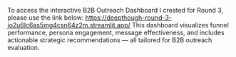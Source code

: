 To access the interactive B2B Outreach Dashboard I created for Round 3, please use the link below:
https://deepthough-round-3-jo2u6lc6as5mg4csn64z2m.streamlit.app/
This dashboard visualizes funnel performance, persona engagement, message effectiveness, and includes actionable strategic recommendations — all tailored for B2B outreach evaluation.
